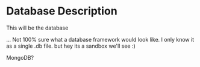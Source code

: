 # Database Description

This will be the database

... Not 100% sure what a database framework would look like. I only know it as a single .db file. but hey its a sandbox we'll see :)

MongoDB?